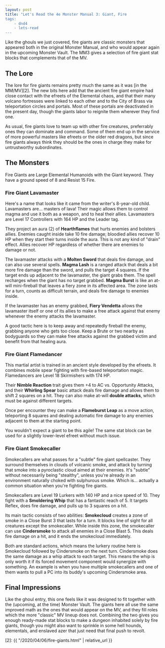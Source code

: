 ```yaml
---
layout: post
title: "Let's Read the 4e Monster Manual 3: Giant, Fire
tags:
    - dnd4
    - lets-read
---
```


Like the ghouls we just covered, fire giants are classic monsters that appeared
both in the original Monster Manual, and who would appear again in the upcoming
Monster Vault. The MM3 gives a selection of fire giant stat blocks that
complements that of the MV.

## The Lore

The lore for fire giants remains pretty much the same as it was [in the
MM/MV][2]. The new bits here add that the ancient fire giant empire had close
contact with the efreets of the Elemental chaos, and that their many volcano
fortresses were linked to each other and to the City of Brass via teleportation
circles and portals. Most of these portals are deactivated in the present day,
though the giants labor to reignite them wherever they find one.

As usual, fire giants love to team up with other fire creatures, preferrably
ones they can dominate and command. Some of them end up in the service of more
powerful masters like efreets or the older red dragons, but since fire giants
always think they should be the ones in charge they make for untrustworthy
subordinates.

## The Monsters

Fire Giants are Large Elemental Humanoids with the Giant keyword. They have a
ground speed of 8 and Resist 15 Fire.

### Fire Giant Lavamaster

Here's a name that looks like it came from the writer's 8-year-old
child. Lavamasters are... masters of lava! Their magic allows them to control
magma and use it both as a weapon, and to heal their allies. Lavamasters are
Level 17 Controllers with 164 HP and the Leader tag.

They project an aura (2) of **Hearthflames** that hurts enemies and bolsters
allies. Enemies caught inside take 10 fire damage; bloodied allies recover 10 HP
when they start their turns inside the aura. This is not any kind of "drain"
effect. Allies recover HP regardless of whether there are enemies to damage or
not.

The lavamaster attacks with a **Molten Sword** that deals fire damage, and can
also use several spells. **Magma Lash** is a ranged attack that deals a bit more
fire damage than the sword, and pulls the target 4 squares. If the target ends
up adjacent to the lavamaster, the giant grabs them. The spell recharges when
the giant has no target grabbed. **Magma Burst** is like an at-will
mini-fireball that leaves a fiery zone in its affected area. The zone lasts for
a turn, counts as difficult terrain, and deals fire damage to enemies inside.

If the lavamaster has an enemy grabbed, **Fiery Vendetta** allows the lavamaster
itself or one of its allies to make a free attack against that enemy whenever
the enemy attacks the lavamaster.

A good tactic here is to keep away and repeatedly fireball the enemy, grabbing
anyone who gets too close. Keep a Brute or two nearby as bodyguards so they can
make free attacks against the grabbed victim and benefit from that healing aura.

### Fire Giant Flamedancer

This martial artist is trained in an ancient style developed by the efreets. It
combines mobile spear fighting with fire-based teleportation magic. Flamedancers
are Level 18 Skirmishers with 174 HP.

Their **Nimble Reaction** trait gives them +4 to AC vs. Opportunity Attacks, and
their **Whirling Spear** basic attack deals fire damage and allows them to shift
2 squares on a hit. They can also make at-will **double attacks**, which must be
against different targets.

Once per encounter they can make a **Flameburst Leap** as a move action,
teleporting 8 squares and dealing automatic fire damage to any enemies adjacent
to them at the starting point.

You wouldn't expect a giant to be this agile! The same stat block can be used
for a slightly lower-level efreet without much issue.

### Fire Giant Smokecaller

Smokecallers are what passes for a "subtle" fire giant spellcaster. They
surround themselves in clouds of volcanic smoke, and attack by turning that
smoke into a pyroclastic cloud aimed at their enemies. It's "subtle" without
necessarily being "stealthy", unless you're already in an environment naturally
choked with sulphurous smoke. Which is... actually a common situation when
you're fighting fire giants.

Smokecallers are Level 19 Lurkers with 140 HP and a nice speed of 10. They fight
with a **Smoldering Whip** that has a fantastic reach of 5. It targets Reflex,
does fire damage, and pulls up to 3 squares on a hit.

Its main tactic consists of two abilities: **Smokecloud** creates a zone of
smoke in a Close Burst 3 that lasts for a turn. It blocks line of sight for all
creatures except the smokecaller. While inside this zone, the smokecaller can
use **Cindersmoke** to attack all enemies in a Close Blast 5. This deals fire
damage on a hit, and it ends the smokecloud immediately.

Both are standard actions, which means the lurkery routine here is Smokecloud
followed by Cindersmoke on the next turn. Cindersmoke does the same damage as a
whip attack to each target. This means the whip is only worth it if its forced
movement component would synergize with something. An example is when you have
multiple smokecallers and one of them wants to pull a PC into its buddy's
upcoming Cindersmoke area.

## Final Impressions

Like the ghoul entry, this one feels like it was designed to fit together with
the (upcoming, at the time) Monster Vault. The giants here all use the same
improved math as the ones that would appear on the MV, and they fill roles which
the more "classic" MV lineup does not. Combining the two gives you enough
ready-made stat blocks to make a dungeon inhabited solely by fire giants, though
you might also want to sprinkle in some hell hounds, elementals, and enslaved
azer that just need that final push to revolt.

[2]: {{ "/2020/04/06/fire-giants.html" | relative_url }}
